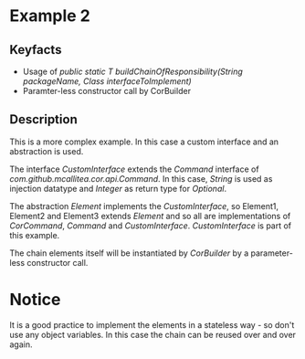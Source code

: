 # Example 2

## Keyfacts
- Usage of _public static <T> T buildChainOfResponsibility(String packageName, Class<T> interfaceToImplement)_
- Paramter-less constructor call by CorBuilder

## Description
This is a more complex example. In this case a custom interface and an abstraction is used. 

The interface _CustomInterface_ extends the _Command_ interface of _com.github.mcallitea.cor.api.Command_. In this 
case, _String_ is used as injection datatype and _Integer_ as return type for _Optional_.

The abstraction _Element_ implements the _CustomInterface_, so Element1, Element2 and Element3 extends _Element_ and so all are 
implementations of _CorCommand_, _Command_ and _CustomInterface_. _CustomInterface_ is part of this example.

The chain elements itself will be instantiated by _CorBuilder_ by a parameter-less constructor call.  

# Notice
It is a good practice to implement the elements in a stateless way - so don't use any object variables. In this case
the chain can be reused over and over again.